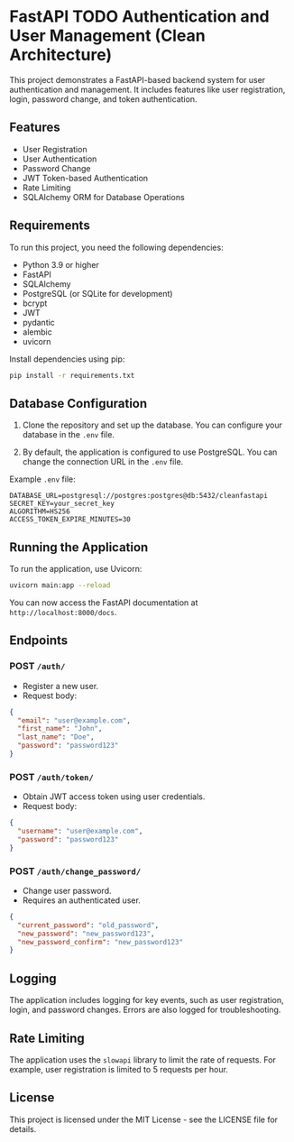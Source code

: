 
# FastAPI TODO Authentication and User Management (Clean Architecture)

This project demonstrates a FastAPI-based backend system for user authentication and management. It includes features like user registration, login, password change, and token authentication. 

## Features

- User Registration
- User Authentication
- Password Change
- JWT Token-based Authentication
- Rate Limiting
- SQLAlchemy ORM for Database Operations

## Requirements

To run this project, you need the following dependencies:

- Python 3.9 or higher
- FastAPI
- SQLAlchemy
- PostgreSQL (or SQLite for development)
- bcrypt
- JWT
- pydantic
- alembic
- uvicorn

Install dependencies using pip:

```bash
pip install -r requirements.txt
```

## Database Configuration

1. Clone the repository and set up the database. You can configure your database in the `.env` file.

2. By default, the application is configured to use PostgreSQL. You can change the connection URL in the `.env` file.

Example `.env` file:

```
DATABASE_URL=postgresql://postgres:postgres@db:5432/cleanfastapi
SECRET_KEY=your_secret_key
ALGORITHM=HS256
ACCESS_TOKEN_EXPIRE_MINUTES=30
```

## Running the Application

To run the application, use Uvicorn:

```bash
uvicorn main:app --reload
```

You can now access the FastAPI documentation at `http://localhost:8000/docs`.

## Endpoints

### POST `/auth/`
- Register a new user.
- Request body:
```json
{
  "email": "user@example.com",
  "first_name": "John",
  "last_name": "Doe",
  "password": "password123"
}
```

### POST `/auth/token/`
- Obtain JWT access token using user credentials.
- Request body:
```json
{
  "username": "user@example.com",
  "password": "password123"
}
```

### POST `/auth/change_password/`
- Change user password.
- Requires an authenticated user.

```json
{
  "current_password": "old_password",
  "new_password": "new_password123",
  "new_password_confirm": "new_password123"
}
```

## Logging

The application includes logging for key events, such as user registration, login, and password changes. Errors are also logged for troubleshooting.

## Rate Limiting

The application uses the `slowapi` library to limit the rate of requests. For example, user registration is limited to 5 requests per hour.

## License

This project is licensed under the MIT License - see the LICENSE file for details.


